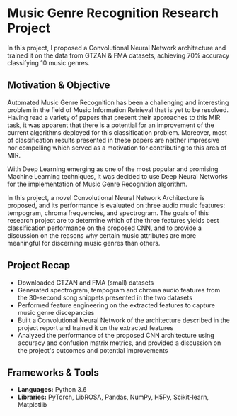 # Music Genre Recognition Research Project
In this project, I proposed a Convolutional Neural Network architecture and trained it on the data from GTZAN & FMA datasets, achieving 70% accuracy classifying 10 music genres.

## Motivation & Objective
Automated Music Genre Recognition has been a challenging and interesting problem in the field of Music Information Retrieval that is yet to be resolved. 
Having read a variety of papers that present their approaches to this MIR task, it was apparent that there is a potential for an improvement of the current algorithms deployed for this classification problem. 
Moreover, most of classification results presented in these papers are neither impressive nor compelling which served as a motivation for contributing to this area of MIR. 

With Deep Learning emerging as one of the most popular and promising Machine Learning techniques, it was decided to use Deep Neural Networks for the implementation of Music Genre Recognition algorithm. 

In this project, a novel Convolutional Neural Network Architecture is proposed, and its performance is evaluated on three audio music features: tempogram, chroma frequencies, and spectrogram. 
The goals of this research project are to determine which of the three features yields best classification performance on the proposed CNN, and to provide a discussion on the reasons why certain music attributes are more meaningful for discerning music genres than others.

## Project Recap
* Downloaded GTZAN and FMA (small) datasets
* Generated spectrogram, tempogram and chroma audio features from the 30-second song snippets presented in the two datasets
* Performed feature engineering on the extracted features to capture music genre discepancies
* Built a Convolutional Neural Network of the architecture described in the project report and trained it on the extracted features
* Analyzed the performance of the proposed CNN architecture using accuracy and confusion matrix metrics, and provided a discussion on the project's outcomes and potential improvements

## Frameworks & Tools
* **Languages:** Python 3.6
* **Libraries:** PyTorch, LibROSA, Pandas, NumPy, H5Py, Scikit-learn, Matplotlib

